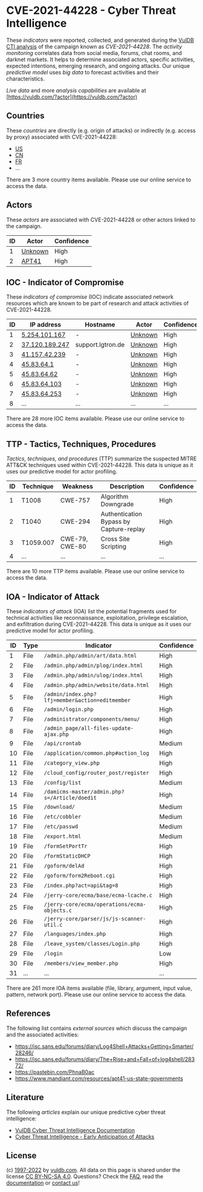 # CVE-2021-44228 - Cyber Threat Intelligence

These _indicators_ were reported, collected, and generated during the [VulDB CTI analysis](https://vuldb.com/?kb.cti) of the campaign known as _CVE-2021-44228_. The _activity monitoring_ correlates data from social media, forums, chat rooms, and darknet markets. It helps to determine associated actors, specific activities, expected intentions, emerging research, and ongoing attacks. Our unique _predictive model_ uses _big data_ to forecast activities and their characteristics.

_Live data_ and more _analysis capabilities_ are available at [https://vuldb.com/?actor](https://vuldb.com/?actor)

## Countries

These _countries_ are directly (e.g. origin of attacks) or indirectly (e.g. access by proxy) associated with CVE-2021-44228:

* [US](https://vuldb.com/?country.us)
* [CN](https://vuldb.com/?country.cn)
* [FR](https://vuldb.com/?country.fr)
* ...

There are 3 more country items available. Please use our online service to access the data.

## Actors

These _actors_ are associated with CVE-2021-44228 or other actors linked to the campaign.

ID | Actor | Confidence
-- | ----- | ----------
1 | [Unknown](https://vuldb.com/?actor.unknown) | High
2 | [APT41](https://vuldb.com/?actor.apt41) | High

## IOC - Indicator of Compromise

These _indicators of compromise_ (IOC) indicate associated network resources which are known to be part of research and attack activities of CVE-2021-44228.

ID | IP address | Hostname | Actor | Confidence
-- | ---------- | -------- | ----- | ----------
1 | [5.254.101.167](https://vuldb.com/?ip.5.254.101.167) | - | [Unknown](https://vuldb.com/?actor.unknown) | High
2 | [37.120.189.247](https://vuldb.com/?ip.37.120.189.247) | support.lgtron.de | [Unknown](https://vuldb.com/?actor.unknown) | High
3 | [41.157.42.239](https://vuldb.com/?ip.41.157.42.239) | - | [Unknown](https://vuldb.com/?actor.unknown) | High
4 | [45.83.64.1](https://vuldb.com/?ip.45.83.64.1) | - | [Unknown](https://vuldb.com/?actor.unknown) | High
5 | [45.83.64.62](https://vuldb.com/?ip.45.83.64.62) | - | [Unknown](https://vuldb.com/?actor.unknown) | High
6 | [45.83.64.103](https://vuldb.com/?ip.45.83.64.103) | - | [Unknown](https://vuldb.com/?actor.unknown) | High
7 | [45.83.64.253](https://vuldb.com/?ip.45.83.64.253) | - | [Unknown](https://vuldb.com/?actor.unknown) | High
8 | ... | ... | ... | ...

There are 28 more IOC items available. Please use our online service to access the data.

## TTP - Tactics, Techniques, Procedures

_Tactics, techniques, and procedures_ (TTP) summarize the suspected MITRE ATT&CK techniques used within CVE-2021-44228. This data is unique as it uses our predictive model for actor profiling.

ID | Technique | Weakness | Description | Confidence
-- | --------- | -------- | ----------- | ----------
1 | T1008 | CWE-757 | Algorithm Downgrade | High
2 | T1040 | CWE-294 | Authentication Bypass by Capture-replay | High
3 | T1059.007 | CWE-79, CWE-80 | Cross Site Scripting | High
4 | ... | ... | ... | ...

There are 10 more TTP items available. Please use our online service to access the data.

## IOA - Indicator of Attack

These _indicators of attack_ (IOA) list the potential fragments used for technical activities like reconnaissance, exploitation, privilege escalation, and exfiltration during CVE-2021-44228. This data is unique as it uses our predictive model for actor profiling.

ID | Type | Indicator | Confidence
-- | ---- | --------- | ----------
1 | File | `/admin.php/admin/art/data.html` | High
2 | File | `/admin.php/admin/plog/index.html` | High
3 | File | `/admin.php/admin/ulog/index.html` | High
4 | File | `/admin.php/admin/website/data.html` | High
5 | File | `/admin/index.php?lfj=member&action=editmember` | High
6 | File | `/admin/login.php` | High
7 | File | `/administrator/components/menu/` | High
8 | File | `/admin_page/all-files-update-ajax.php` | High
9 | File | `/api/crontab` | Medium
10 | File | `/application/common.php#action_log` | High
11 | File | `/category_view.php` | High
12 | File | `/cloud_config/router_post/register` | High
13 | File | `/config/list` | Medium
14 | File | `/damicms-master/admin.php?s=/Article/doedit` | High
15 | File | `/download/` | Medium
16 | File | `/etc/cobbler` | Medium
17 | File | `/etc/passwd` | Medium
18 | File | `/export.html` | Medium
19 | File | `/formSetPortTr` | High
20 | File | `/formStaticDHCP` | High
21 | File | `/goform/delAd` | High
22 | File | `/goform/form2Reboot.cgi` | High
23 | File | `/index.php?act=api&tag=8` | High
24 | File | `/jerry-core/ecma/base/ecma-lcache.c` | High
25 | File | `/jerry-core/ecma/operations/ecma-objects.c` | High
26 | File | `/jerry-core/parser/js/js-scanner-util.c` | High
27 | File | `/languages/index.php` | High
28 | File | `/leave_system/classes/Login.php` | High
29 | File | `/login` | Low
30 | File | `/members/view_member.php` | High
31 | ... | ... | ...

There are 261 more IOA items available (file, library, argument, input value, pattern, network port). Please use our online service to access the data.

## References

The following list contains _external sources_ which discuss the campaign and the associated activities:

* https://isc.sans.edu/forums/diary/Log4Shell+Attacks+Getting+Smarter/28246/
* https://isc.sans.edu/forums/diary/The+Rise+and+Fall+of+log4shell/28372/
* https://pastebin.com/PhnaB0ac
* https://www.mandiant.com/resources/apt41-us-state-governments

## Literature

The following _articles_ explain our unique predictive cyber threat intelligence:

* [VulDB Cyber Threat Intelligence Documentation](https://vuldb.com/?kb.cti)
* [Cyber Threat Intelligence - Early Anticipation of Attacks](https://www.scip.ch/en/?labs.20201022)

## License

(c) [1997-2022](https://vuldb.com/?kb.changelog) by [vuldb.com](https://vuldb.com/?kb.about). All data on this page is shared under the license [CC BY-NC-SA 4.0](https://creativecommons.org/licenses/by-nc-sa/4.0/). Questions? Check the [FAQ](https://vuldb.com/?kb.faq), read the [documentation](https://vuldb.com/?kb) or [contact us](https://vuldb.com/?contact)!
